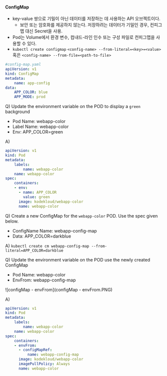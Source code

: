 #### ConfigMap

* key-value 쌍으로 기밀이 아닌 데이터를 저장하는 데 사용하는 API 오브젝트이다.
  * 보안 또는 암호화를 제공하지 않는다. 저장하려는 데이터가 기밀인 경우, 컨피그맵 대신 Secret을 사용.
* Pod는 Volume에서 환경 변수, 컴내드-라인 인수 또는 구성 파일로 컨피그맵을 사용할 수 있다.
* `kubectl create configmap` 
  `<config-name> --from-literal=<key>=<value>` 혹은
  `<config-name> --from-file=<path-to-file>`

```yaml
#config-map.yaml
apiVersion: v1
kind: ConfigMap
metadata:
	name: app-config
data:
	APP_COLOR: blue
	APP_MODE: prod
```



Q) Update the environment variable on the POD to display a `green` background

- Pod Name: webapp-color
- Label Name: webapp-color
- Env: APP_COLOR=green

A) 

```yaml
apiVersion: v1
kind: Pod
metadata:
	labels:
		name: webapp-color
	name: webapp-color
spec:
	containers:
	- env:
	  - name: APP_COLOR
	    value: green
	  image: kodekloud/webapp-color
	  name: webapp-color
```



Q) Create a new ConfigMap for the `webapp-color` POD. Use the spec given below.	

- ConfigName Name: webapp-config-map
- Data: APP_COLOR=darkblue



A) `kubectl create cm webapp-config-map --from-literal=APP_COLOR=darkblue`



Q) Update the environment variable on the POD use the newly created ConfigMap

* Pod Name: webapp-color
* EnvFrom: webapp-config-map

![configMap - envFrom](configMap - envFrom.PNG)



A)

```yaml
apiVersion: v1
kind: Pod
metadata:
	labels:
		name: webapp-color
	name: webapp-color
spec:
	containers:
	- envFrom:
	  - configMapRef:
	  	  name: webapp-config-map
	  image: kodekloud/webapp-color
	  imagePullPolicy: Always
	  name: webapp-color
```



















